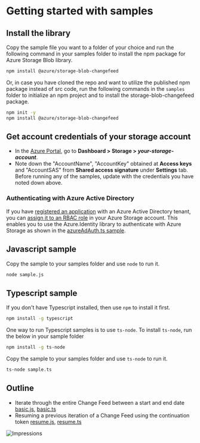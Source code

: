# Getting started with samples

## Install the library

Copy the sample file you want to a folder of your choice and run the following command in your samples folder to install the npm package for Azure Storage Blob library.

```bash
npm install @azure/storage-blob-changefeed
```

Or, in case you have cloned the repo and want to utilize the published npm package instead of src code, run the following commands in the `samples` folder to initialize an npm project and to install the storage-blob-changefeed package.

```bash
npm init -y
npm install @azure/storage-blob-changefeed
```

## Get account credentials of your storage account

- In the [Azure Portal](https://portal.azure.com), go to **Dashboard > Storage > _your-storage-account_**.
- Note down the "AccountName", "AccountKey" obtained at **Access keys** and "AccountSAS" from **Shared access signature** under **Settings** tab.
  Before running any of the samples, update with the credentials you have noted down above.

### Authenticating with Azure Active Directory

If you have [registered an application](https://docs.microsoft.com/en-us/azure/active-directory/develop/quickstart-register-app) with an Azure Active Directory tenant, you can [assign it to an RBAC role](https://docs.microsoft.com/en-us/azure/storage/common/storage-auth-aad) in your Azure Storage account. This enables you to use the Azure.Identity library to authenticate with Azure Storage as shown in the [azureAdAuth.ts sample](https://github.com/Azure/azure-sdk-for-js/blob/master/sdk/storage/storage-blob/samples/typescript/src/azureAdAuth.ts).

## Javascript sample

Copy the sample to your samples folder and use `node` to run it.

```bash
node sample.js
```

## Typescript sample

If you don't have Typescript installed, then use `npm` to install it first.

```bash
npm install -g typescript
```

One way to run Typescript samples is to use `ts-node`. To install `ts-node`, run the below in your sample folder

```bash
npm install -g ts-node
```

Copy the sample to your samples folder and use `ts-node` to run it.

```bash
ts-node sample.ts
```

## Outline

- Iterate through the entire Change Feed between a start and end date [basic.js][basic.js], [basic.ts][basic.ts]
- Resuming a previous iteration of a Change Feed using the continuation token [resume.js][resume.js], [resume.ts][resume.ts]

[basic.js]: https://github.com/Azure/azure-sdk-for-js/tree/master/sdk/storage/storage-blob-changefeed/samples/javascript/basic.js
[resume.js]: https://github.com/Azure/azure-sdk-for-js/tree/master/sdk/storage/storage-blob-changefeed/samples/javascript/resume.js
[basic.ts]: https://github.com/Azure/azure-sdk-for-js/tree/master/sdk/storage/storage-blob-changefeed/samples/typescript/src/basic.ts
[resume.ts]: https://github.com/Azure/azure-sdk-for-js/tree/master/sdk/storage/storage-blob-changefeed/samples/typescript/src/resume.ts

![Impressions](https://azure-sdk-impressions.azurewebsites.net/api/impressions/azure-sdk-for-js%2Fsdk%2Fstorage%2Fstorage-blob-changefeed%2Fsamples%2FREADME.png)
